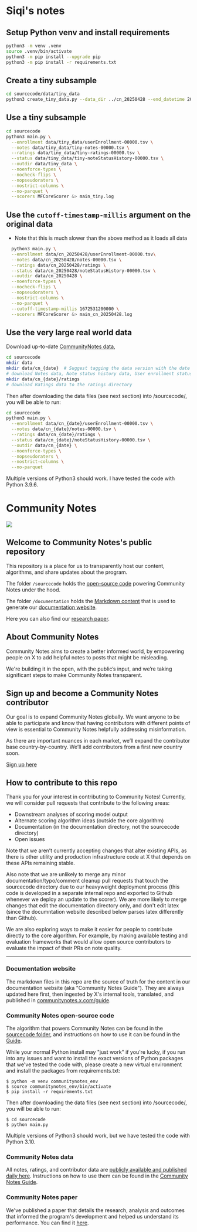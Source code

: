 # Siqi's notes

## Setup Python venv and install requirements
```bash
python3 -m venv .venv
source .venv/bin/activate
python3 -m pip install --upgrade pip
python3 -m pip install -r requirements.txt
```

## Create a tiny subsample
```bash
cd sourcecode/data/tiny_data 
python3 create_tiny_data.py --data_dir ../cn_20250428 --end_datetime 2023-01-01
```

## Use a tiny subsample
```bash
cd sourcecode
python3 main.py \
  --enrollment data/tiny_data/userEnrollment-00000.tsv \
  --notes data/tiny_data/tiny-notes-00000.tsv \
  --ratings data/tiny_data/tiny-ratings-00000.tsv \
  --status data/tiny_data/tiny-noteStatusHistory-00000.tsv \
  --outdir data/tiny_data \
  --noenforce-types \
  --nocheck-flips \
  --nopseudoraters \
  --nostrict-columns \
  --no-parquet \
  --scorers MFCoreScorer &> main_tiny.log
```

## Use the `cutoff-timestamp-millis` argument on the original data
* Note that this is much slower than the above method as it loads all data
```bash
  python3 main.py \
  --enrollment data/cn_20250428/userEnrollment-00000.tsv\
  --notes data/cn_20250428/notes-00000.tsv \
  --ratings data/cn_20250428/ratings \
  --status data/cn_20250428/noteStatusHistory-00000.tsv \
  --outdir data/cn_20250428 \
  --noenforce-types \
  --nocheck-flips \
  --nopseudoraters \
  --nostrict-columns \
  --no-parquet \
  --cutoff-timestamp-millis 1672531200000 \
  --scorers MFCoreScorer &> main_cn_20250428.log
```

## Use the very large real world data
Download up-to-date [CommunityNotes data](https://twitter.com/i/communitynotes/download-data),

``` bash
cd sourcecode
mkdir data
mkdir data/cn_{date}  # Suggest tagging the data version with the date
# download Notes data, Note status history data, User enrollment status data
mkdir data/cn_{date}/ratings
# download Ratings data to the ratings directory
```

Then after downloading the data files (see next section) into /sourcecode/, you will be able to run:
```bash
cd sourcecode
python3 main.py \
  --enrollment data/cn_{date}/userEnrollment-00000.tsv \
  --notes data/cn_{date}/notes-00000.tsv \
  --ratings data/cn_{date}/ratings \
  --status data/cn_{date}/noteStatusHistory-00000.tsv \
  --outdir data/cn_{date} \
  --noenforce-types \
  --nopseudoraters \
  --nostrict-columns \
  --no-parquet
```

Multiple versions of Python3 should work. I have tested the code with Python 3.9.6.

# Community Notes

![](/documentation/images/help-rate-this-note-expanded.png)

## Welcome to Community Notes's public repository

This repository is a place for us to transparently host our content, algorithms, and share updates about the program.

The folder `/sourcecode` holds the [open-source code](https://github.com/twitter/communitynotes/tree/main/sourcecode) powering Community Notes under the hood.

The folder `/documentation` holds the [Markdown content](https://github.com/twitter/communitynotes/tree/main/documentation) that is used to generate our [documentation website](https://communitynotes.x.com/guide).

Here you can also find our [research paper](https://github.com/twitter/communitynotes/blob/main/birdwatch_paper_2022_10_27.pdf).

## About Community Notes

Community Notes aims to create a better informed world, by empowering people on X to add helpful notes to posts that might be misleading.

We're building it in the open, with the public’s input, and we’re taking significant steps to make Community Notes transparent.

## Sign up and become a Community Notes contributor

Our goal is to expand Community Notes globally. We want anyone to be able to participate and know that having contributors with different points of view is essential to Community Notes helpfully addressing misinformation.

As there are important nuances in each market, we’ll expand the contributor base country-by-country. We’ll add contributors from a first new country soon.

[Sign up here](https://x.com/i/flow/join-birdwatch)

## How to contribute to this repo

Thank you for your interest in contributing to Community Notes! Currently, we will consider pull requests that contribute to the following areas:
* Downstream analyses of scoring model output
* Alternate scoring algorithm ideas (outside the core algorithm)
* Documentation (in the documentation directory, not the sourcecode directory)
* Open issues

Note that we aren’t currently accepting changes that alter existing APIs, as there is other utility and production infrastructure code at X that depends on these APIs remaining stable.

Also note that we are unlikely to merge any minor documentation/typo/comment cleanup pull requests that touch the sourcecode directory due to our heavyweight deployment process (this code is developed in a separate internal repo and exported to Github whenever we deploy an update to the scorer). We are more likely to merge changes that edit the documentation directory only, and don't edit latex (since the documntation website described below parses latex differently than Github).

We are also exploring ways to make it easier for people to contribute directly to the core algorithm. For example, by making available testing and evaluation frameworks that would allow open source contributors to evaluate the impact of their PRs on note quality.

---

### Documentation website

The markdown files in this repo are the source of truth for the content in our documentation website (aka "Community Notes Guide"). They are always updated here first, then ingested by X's internal tools, translated, and published in [communitynotes.x.com/guide](https://communitynotes.x.com/guide).

### Community Notes open-source code

The algorithm that powers Community Notes can be found in the [sourcecode folder](https://github.com/twitter/communitynotes/tree/main/sourcecode), and instructions on how to use it can be found in the [Guide](https://twitter.github.io/communitynotes/note-ranking-code/).

While your normal Python install may "just work" if you're lucky, if you run into any issues and want to install the exact versions of Python packages that we've tested the code with, please create a new virtual environment and install the packages from requirements.txt:

```
$ python -m venv communitynotes_env
$ source communitynotes_env/bin/activate
$ pip install -r requirements.txt
```

Then after downloading the data files (see next section) into /sourcecode/, you will be able to run:

```
$ cd sourcecode
$ python main.py
```

Multiple versions of Python3 should work, but we have tested the code with Python 3.10.

### Community Notes data

All notes, ratings, and contributor data are [publicly available and published daily here](https://x.com/i/communitynotes/download-data). Instructions on how to use them can be found in the [Community Notes Guide](https://communitynotes.x.com/guide/under-the-hood/download-data/).

### Community Notes paper

We've published a paper that details the research, analysis and outcomes that informed the program's development and helped us understand its performance. You can find it [here](https://github.com/twitter/communitynotes/blob/main/birdwatch_paper_2022_10_27.pdf).
